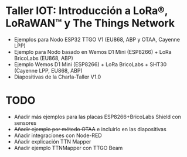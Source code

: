 # Taller IOT: Introducción a LoRa®, LoRaWAN™ y The Things Network
 - Ejemplos para Nodo ESP32 TTGO V1 (EU868, ABP y OTAA, Cayenne LPP)
 - Ejemplo para Nodo basado en Wemos D1 Mini (ESP8266) + LoRa BricoLabs (EU868, ABP) 
 - Ejemplo Wemos D1 Mini (ESP8266) + LoRa BricoLabs + SHT30 (Cayenne LPP, EU868, ABP)
 - Diapositivas de la Charla-Taller V1.0
 
 # TODO
 
 - Añadir más ejemplos para las placas ESP8266+BricoLabs Shield con sensores
 - ~~Añadir ejemplo por método OTAA~~ e incluirlo en las diapositivas
 - Añadir integraciones con Node-RED
 - Añadir explicación TTN Mapper
 - Añadir ejemplo TTNMapper con TTGO Beam
